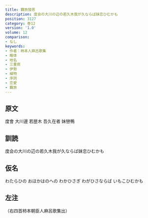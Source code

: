 ```yaml
---
title: 羇旅發思
description: 度会の大川の辺の若久木我が久ならば妹恋ひむかも
position: 3127
category: 巻12
version: '1.0'
volume: 12
comparison:
- なし
keywords:
- 作者：柿本人麻呂歌集
- 略体
- 地名
- 三重県
- 伊勢
- 植物
- 序詞
- 恋愛
- 羈旅
---
```


## 原文

度會 大川邊 若歴木 吾久在者 妹戀鴨

## 訓読

度会の大川の辺の若久木我が久ならば妹恋ひむかも

## 仮名

わたらひの おほかはのへの わかひさぎ わがひさならば いもこひむかも

## 左注

（右四首柿本朝臣人麻呂歌集出）
